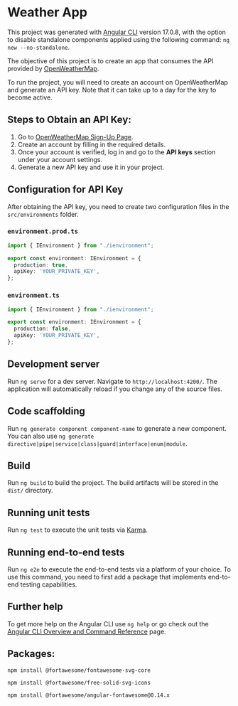 # Weather App

This project was generated with [Angular CLI](https://github.com/angular/angular-cli) version 17.0.8, with the option to disable standalone components applied using the following command: `ng new --no-standalone`.

The objective of this project is to create an app that consumes the API provided by [OpenWeatherMap](https://openweathermap.org/). 

To run the project, you will need to create an account on OpenWeatherMap and generate an API key. Note that it can take up to a day for the key to become active.

## Steps to Obtain an API Key:
1. Go to [OpenWeatherMap Sign-Up Page](https://home.openweathermap.org/users/sign_up).
2. Create an account by filling in the required details.
3. Once your account is verified, log in and go to the **API keys** section under your account settings.
4. Generate a new API key and use it in your project.

## Configuration for API Key

After obtaining the API key, you need to create two configuration files in the `src/environments` folder.

### `environment.prod.ts`
```typescript
import { IEnvironment } from "./ienvironment";

export const environment: IEnvironment = {
  production: true,
  apiKey: 'YOUR_PRIVATE_KEY',
};
```

### `environment.ts`

```typescript
import { IEnvironment } from "./ienvironment";

export const environment: IEnvironment = {
  production: false,
  apiKey: 'YOUR_PRIVATE_KEY',
};
```

## Development server

Run `ng serve` for a dev server. Navigate to `http://localhost:4200/`. The application will automatically reload if you change any of the source files.

## Code scaffolding

Run `ng generate component component-name` to generate a new component. You can also use `ng generate directive|pipe|service|class|guard|interface|enum|module`.

## Build

Run `ng build` to build the project. The build artifacts will be stored in the `dist/` directory.

## Running unit tests

Run `ng test` to execute the unit tests via [Karma](https://karma-runner.github.io).

## Running end-to-end tests

Run `ng e2e` to execute the end-to-end tests via a platform of your choice. To use this command, you need to first add a package that implements end-to-end testing capabilities.

## Further help

To get more help on the Angular CLI use `ng help` or go check out the [Angular CLI Overview and Command Reference](https://angular.io/cli) page.

## Packages:

`npm install @fortawesome/fontawesome-svg-core`

`npm install @fortawesome/free-solid-svg-icons`

`npm install @fortawesome/angular-fontawesome@0.14.x`
